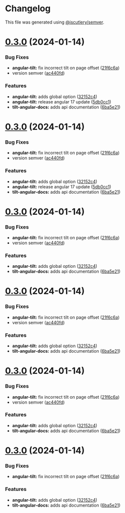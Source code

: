 # Changelog

This file was generated using [@jscutlery/semver](https://github.com/jscutlery/semver).

# [0.3.0](https://github.com/geometricpanda/angular-tilt/compare/angular-tilt-0.2.1...angular-tilt-0.3.0) (2024-01-14)


### Bug Fixes

* **angular-tilt:** fix incorrect tilt on page offset ([21f6c6a](https://github.com/geometricpanda/angular-tilt/commit/21f6c6ad27c896c0e35a600b5cf2272210d5461a))
* version semver ([ac440fd](https://github.com/geometricpanda/angular-tilt/commit/ac440fd9eb95f0ae0d5bb4c250b0ef63d3d228e3))


### Features

* **angular-tilt:** adds global option ([32152c4](https://github.com/geometricpanda/angular-tilt/commit/32152c4fecc2d0b2c8dd9009dd5327e0db91b88b))
* **angular-tilt:** release angular 17 update ([5db0cc1](https://github.com/geometricpanda/angular-tilt/commit/5db0cc1d72926c0123a3a89bf6d632374aedc1e6))
* **tilt-angular-docs:** adds api documentation ([6ba5e21](https://github.com/geometricpanda/angular-tilt/commit/6ba5e2164a507477eb711d5d841e47892470ea57))



# [0.3.0](https://github.com/geometricpanda/angular-tilt/compare/angular-tilt-0.2.1...angular-tilt-0.3.0) (2024-01-14)


### Bug Fixes

* **angular-tilt:** fix incorrect tilt on page offset ([21f6c6a](https://github.com/geometricpanda/angular-tilt/commit/21f6c6ad27c896c0e35a600b5cf2272210d5461a))
* version semver ([ac440fd](https://github.com/geometricpanda/angular-tilt/commit/ac440fd9eb95f0ae0d5bb4c250b0ef63d3d228e3))


### Features

* **angular-tilt:** adds global option ([32152c4](https://github.com/geometricpanda/angular-tilt/commit/32152c4fecc2d0b2c8dd9009dd5327e0db91b88b))
* **angular-tilt:** release angular 17 update ([5db0cc1](https://github.com/geometricpanda/angular-tilt/commit/5db0cc1d72926c0123a3a89bf6d632374aedc1e6))
* **tilt-angular-docs:** adds api documentation ([6ba5e21](https://github.com/geometricpanda/angular-tilt/commit/6ba5e2164a507477eb711d5d841e47892470ea57))



# [0.3.0](https://github.com/geometricpanda/angular-tilt/compare/angular-tilt-0.2.1...angular-tilt-0.3.0) (2024-01-14)


### Bug Fixes

* **angular-tilt:** fix incorrect tilt on page offset ([21f6c6a](https://github.com/geometricpanda/angular-tilt/commit/21f6c6ad27c896c0e35a600b5cf2272210d5461a))
* version semver ([ac440fd](https://github.com/geometricpanda/angular-tilt/commit/ac440fd9eb95f0ae0d5bb4c250b0ef63d3d228e3))


### Features

* **angular-tilt:** adds global option ([32152c4](https://github.com/geometricpanda/angular-tilt/commit/32152c4fecc2d0b2c8dd9009dd5327e0db91b88b))
* **tilt-angular-docs:** adds api documentation ([6ba5e21](https://github.com/geometricpanda/angular-tilt/commit/6ba5e2164a507477eb711d5d841e47892470ea57))



# [0.3.0](https://github.com/geometricpanda/angular-tilt/compare/angular-tilt-0.2.1...angular-tilt-0.3.0) (2024-01-14)


### Bug Fixes

* **angular-tilt:** fix incorrect tilt on page offset ([21f6c6a](https://github.com/geometricpanda/angular-tilt/commit/21f6c6ad27c896c0e35a600b5cf2272210d5461a))
* version semver ([ac440fd](https://github.com/geometricpanda/angular-tilt/commit/ac440fd9eb95f0ae0d5bb4c250b0ef63d3d228e3))


### Features

* **angular-tilt:** adds global option ([32152c4](https://github.com/geometricpanda/angular-tilt/commit/32152c4fecc2d0b2c8dd9009dd5327e0db91b88b))
* **tilt-angular-docs:** adds api documentation ([6ba5e21](https://github.com/geometricpanda/angular-tilt/commit/6ba5e2164a507477eb711d5d841e47892470ea57))



# [0.3.0](https://github.com/geometricpanda/angular-tilt/compare/angular-tilt-0.2.1...angular-tilt-0.3.0) (2024-01-14)


### Bug Fixes

* **angular-tilt:** fix incorrect tilt on page offset ([21f6c6a](https://github.com/geometricpanda/angular-tilt/commit/21f6c6ad27c896c0e35a600b5cf2272210d5461a))
* version semver ([ac440fd](https://github.com/geometricpanda/angular-tilt/commit/ac440fd9eb95f0ae0d5bb4c250b0ef63d3d228e3))


### Features

* **angular-tilt:** adds global option ([32152c4](https://github.com/geometricpanda/angular-tilt/commit/32152c4fecc2d0b2c8dd9009dd5327e0db91b88b))
* **tilt-angular-docs:** adds api documentation ([6ba5e21](https://github.com/geometricpanda/angular-tilt/commit/6ba5e2164a507477eb711d5d841e47892470ea57))



# [0.3.0](https://github.com/geometricpanda/angular-tilt/compare/angular-tilt-0.2.1...angular-tilt-0.3.0) (2024-01-14)


### Bug Fixes

* **angular-tilt:** fix incorrect tilt on page offset ([21f6c6a](https://github.com/geometricpanda/angular-tilt/commit/21f6c6ad27c896c0e35a600b5cf2272210d5461a))


### Features

* **angular-tilt:** adds global option ([32152c4](https://github.com/geometricpanda/angular-tilt/commit/32152c4fecc2d0b2c8dd9009dd5327e0db91b88b))
* **tilt-angular-docs:** adds api documentation ([6ba5e21](https://github.com/geometricpanda/angular-tilt/commit/6ba5e2164a507477eb711d5d841e47892470ea57))
